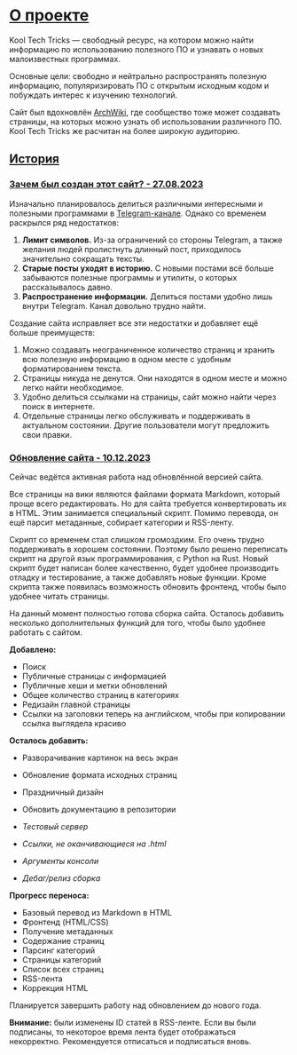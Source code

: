 # [О проекте](#about)

Kool Tech Tricks — свободный ресурс, на котором можно найти информацию по
использованию полезного ПО и узнавать о новых малоизвестных программах.

Основные цели: свободно и нейтрально распространять полезную информацию,
популяризировать ПО с открытым исходным кодом и побуждать интерес к изучению
технологий.

Сайт был вдохновлён [ArchWiki](https://wiki.archlinux.org), где сообщество тоже
может создавать страницы, на которых можно узнать об использовании различного
ПО. Kool Tech Tricks же расчитан на более широкую аудиторию.

## [История](#history)

### [Зачем был создан этот сайт? - 27.08.2023](#why)

Изначально планировалось делиться различными интересными и полезными программами
в [Telegram-канале](https://t.me/KoolTechTricks). Однако со временем раскрылся
ряд недостатков:

1. **Лимит символов.** Из-за ограничений со стороны Telegram, а также желания
людей пролистнуть длинный пост, приходилось значительно сокращать тексты.
2. **Старые посты уходят в историю.** С новыми постами всё больше забываются
полезные программы и утилиты, о которых рассказывалось давно.
3. **Распространение информации.** Делиться постами удобно лишь внутри Telegram.
Канал довольно трудно найти.

Создание сайта исправляет все эти недостатки и добавляет ещё больше преимуществ:

1. Можно создавать неограниченное количество страниц и хранить всю полезную
информацию в одном месте с удобным форматированием текста.
2. Страницы никуда не денутся. Они находятся в одном месте и можно легко найти
необходимое.
3. Удобно делиться ссылками на страницы, сайт можно найти через поиск в
интернете.
4. Отдельные страницы легко обслуживать и поддерживать в актуальном состоянии.
Другие пользователи могут предложить свои правки.

### [Обновление сайта - 10.12.2023](#revamp)

Сейчас ведётся активная работа над обновлённой версией сайта.

Все страницы на вики являются файлами формата Markdown, который проще всего
редактировать. Но для сайта требуется конвертировать их в HTML. Этим занимается
специальный скрипт. Помимо перевода, он ещё парсит метаданные, собирает
категории и RSS-ленту.

Скрипт со временем стал слишком громоздким. Его очень трудно
поддерживать в хорошем состоянии. Поэтому было решено переписать скрипт на
другой язык программирования, с Python на Rust. Новый скрипт будет написан
более качественно, будет удобнее производить отладку и тестирование, а также
добавлять новые функции. Кроме скрипта также появилась возможность обновить
фронтенд, чтобы было удобнее читать страницы.

На данный момент полностью готова сборка сайта. Осталось добавить несколько
дополнительных функций для того, чтобы было удобнее работать с сайтом.

**Добавлено:**

- Поиск
- Публичные страницы с информацией
- Публичные хеши и метки обновлений
- Общее количество страниц в категориях
- Редизайн главной страницы
- Ссылки на заголовки теперь на английском, чтобы при копировании ссылка
выглядела красиво

**Осталось добавить:**

- Разворачивание картинок на весь экран
- Обновление формата исходных страниц
- Праздничный дизайн
- Обновить документацию в репозитории

- *Тестовый сервер*
- *Ссылки, не оканчивающиеся на .html*
- *Аргументы консоли*
- *Дебаг/релиз сборка*

**Прогресс переноса:**

- Базовый перевод из Markdown в HTML
- Фронтенд (HTML/CSS)
- Получение метаданных
- Содержание страниц
- Парсинг категорий
- Страницы категорий
- Список всех страниц
- RSS-лента
- Коррекция HTML

Планируется завершить работу над обновлением до нового года.

**Внимание:** были изменены ID статей в RSS-ленте. Если вы были подписаны, то
некоторое время лента будет отображаться некорректно. Рекомендуется отписаться
и подписаться вновь.